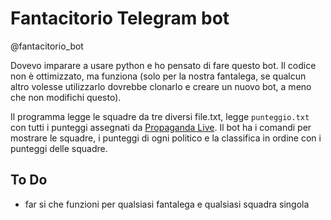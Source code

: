 # Fantacitorio Telegram bot

@fantacitorio_bot

Dovevo imparare a usare python e ho pensato di fare questo bot. Il codice non è ottimizzato, ma funziona (solo per la nostra fantalega, se qualcun altro volesse utilizzarlo dovrebbe clonarlo e creare un nuovo bot, a meno che non modifichi questo).

Il programma legge le squadre da tre diversi file.txt, legge `punteggio.txt` con tutti i punteggi assegnati da [Propaganda Live](https://www.la7.it/propagandalive/video/fantacitorio-16-02-2022-423442). Il bot ha i comandi per mostrare le squadre, i punteggi di ogni politico e la classifica in ordine con i punteggi delle squadre.

## To Do
- far si che funzioni per qualsiasi fantalega e qualsiasi squadra singola
